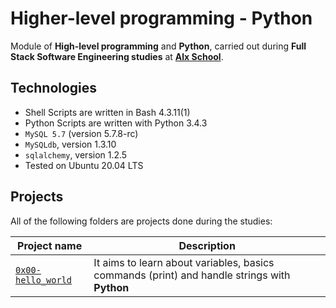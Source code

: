 # Higher-level programming - Python
Module of **High-level programming** and **Python**, carried out during **Full Stack Software Engineering studies** at **[Alx School](https://www.alxafrica.com/)**.

## Technologies
* Shell Scripts are written in Bash 4.3.11(1)
* Python Scripts are written with Python 3.4.3
* `MySQL 5.7` (version 5.7.8-rc)
* `MySQLdb`, version 1.3.10
* `sqlalchemy`, version 1.2.5
* Tested on Ubuntu 20.04 LTS

## Projects
All of the following folders are projects done during the studies:

| Project name | Description |
| ------------ | ----------- |
| [`0x00-hello_world`](https://github.com/luischaparroc/holbertonschool-higher_level_programming/tree/master/0x00-python-hello_world) | It aims to learn about variables, basics commands (print) and handle strings with **Python** |